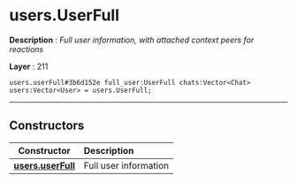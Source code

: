 # users.UserFull

**Description** : *Full user information, with attached context peers for reactions*

**Layer** : 211

```tl
users.userFull#3b6d152e full_user:UserFull chats:Vector<Chat> users:Vector<User> = users.UserFull;
```

---

## Constructors

| Constructor | Description |
| :---: | :--- |
| [**users.userFull**](constructor/users.userFull) | Full user information |